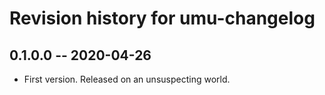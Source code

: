 # Revision history for umu-changelog

## 0.1.0.0 -- 2020-04-26

* First version. Released on an unsuspecting world.
